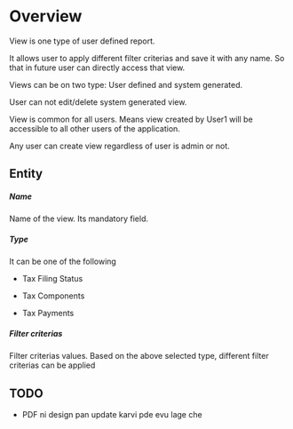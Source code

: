 # Overview

View is one type of user defined report. 

It allows user to apply different filter criterias and save it with any name. So that in future user can directly access that view.

Views can be on two type: User defined and system generated.

User can not edit/delete system generated view.

View is common for all users. Means view created by User1 will be accessible to all other users of the application.

Any user can create view regardless of user is admin or not.



## Entity

##### Name

Name of the view. Its mandatory field.  

##### Type

It can be one of the following

- Tax Filing Status

- Tax Components

- Tax Payments

##### Filter criterias

Filter criterias values. Based on the above selected type, different filter criterias can be applied 



## TODO

- PDF ni design pan update karvi pde evu lage che